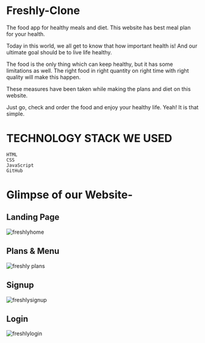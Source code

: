 # Freshly-Clone
The food app for healthy meals and diet. This website has best meal plan for your health.

Today in this world, we all get to know that how important health is! And our ultimate goal should be to live life healthy.

The food is the only thing which can keep healthy, but it has some limitations as well. The right food in right quantity on right time with right quality will make this happen.

These measures have been taken while making the plans and diet on this website.

Just go, check and order the food and enjoy your healthy life. Yeah! It is that simple.

# TECHNOLOGY STACK WE USED

    HTML
    CSS
    JavaScript
    GitHub


# Glimpse of our Website-
## Landing Page
![freshlyhome](https://user-images.githubusercontent.com/97332040/166095748-a263ab67-af34-4fed-8a27-5d7755f8b160.png)
## Plans & Menu
![freshly plans](https://user-images.githubusercontent.com/97332040/166095871-0a322fdc-e905-4ffa-ab06-77a296ee1b2f.png)
## Signup
![freshlysignup](https://user-images.githubusercontent.com/97332040/166095895-a588a3fe-5912-473b-8477-bf62a64142cd.png)
## Login
![freshlylogin](https://user-images.githubusercontent.com/97332040/166095918-fd35be69-40c1-448d-8874-10a76450986c.png)

